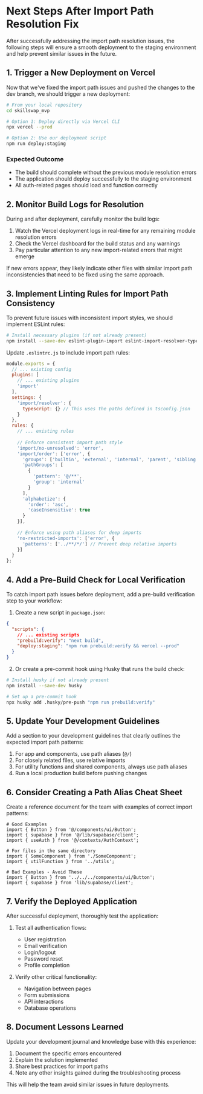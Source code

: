 # Next Steps After Import Path Resolution Fix

After successfully addressing the import path resolution issues, the following steps will ensure a smooth deployment to the staging environment and help prevent similar issues in the future.

## 1. Trigger a New Deployment on Vercel

Now that we've fixed the import path issues and pushed the changes to the dev branch, we should trigger a new deployment:

```bash
# From your local repository
cd skillswap_mvp

# Option 1: Deploy directly via Vercel CLI
npx vercel --prod

# Option 2: Use our deployment script
npm run deploy:staging
```

### Expected Outcome
- The build should complete without the previous module resolution errors
- The application should deploy successfully to the staging environment
- All auth-related pages should load and function correctly

## 2. Monitor Build Logs for Resolution

During and after deployment, carefully monitor the build logs:

1. Watch the Vercel deployment logs in real-time for any remaining module resolution errors
2. Check the Vercel dashboard for the build status and any warnings
3. Pay particular attention to any new import-related errors that might emerge

If new errors appear, they likely indicate other files with similar import path inconsistencies that need to be fixed using the same approach.

## 3. Implement Linting Rules for Import Path Consistency

To prevent future issues with inconsistent import styles, we should implement ESLint rules:

```bash
# Install necessary plugins (if not already present)
npm install --save-dev eslint-plugin-import eslint-import-resolver-typescript
```

Update `.eslintrc.js` to include import path rules:

```javascript
module.exports = {
  // ... existing config
  plugins: [
    // ... existing plugins
    'import'
  ],
  settings: {
    'import/resolver': {
      typescript: {} // This uses the paths defined in tsconfig.json
    }
  },
  rules: {
    // ... existing rules
    
    // Enforce consistent import path style
    'import/no-unresolved': 'error',
    'import/order': ['error', {
      'groups': ['builtin', 'external', 'internal', 'parent', 'sibling', 'index'],
      'pathGroups': [
        {
          'pattern': '@/**',
          'group': 'internal'
        }
      ],
      'alphabetize': {
        'order': 'asc',
        'caseInsensitive': true
      }
    }],
    
    // Enforce using path aliases for deep imports
    'no-restricted-imports': ['error', {
      'patterns': ['../**/*/'] // Prevent deep relative imports
    }]
  }
};
```

## 4. Add a Pre-Build Check for Local Verification

To catch import path issues before deployment, add a pre-build verification step to your workflow:

1. Create a new script in `package.json`:

```json
{
  "scripts": {
    // ... existing scripts
    "prebuild:verify": "next build",
    "deploy:staging": "npm run prebuild:verify && vercel --prod"
  }
}
```

2. Or create a pre-commit hook using Husky that runs the build check:

```bash
# Install husky if not already present
npm install --save-dev husky

# Set up a pre-commit hook
npx husky add .husky/pre-push "npm run prebuild:verify"
```

## 5. Update Your Development Guidelines

Add a section to your development guidelines that clearly outlines the expected import path patterns:

1. For app and components, use path aliases (`@/`) 
2. For closely related files, use relative imports
3. For utility functions and shared components, always use path aliases
4. Run a local production build before pushing changes

## 6. Consider Creating a Path Alias Cheat Sheet

Create a reference document for the team with examples of correct import patterns:

```
# Good Examples
import { Button } from '@/components/ui/Button';
import { supabase } from '@/lib/supabase/client';
import { useAuth } from '@/contexts/AuthContext';

# For files in the same directory
import { SomeComponent } from './SomeComponent';
import { utilFunction } from '../utils';

# Bad Examples - Avoid These
import { Button } from '../../../components/ui/Button';
import { supabase } from 'lib/supabase/client';
```

## 7. Verify the Deployed Application

After successful deployment, thoroughly test the application:

1. Test all authentication flows:
   - User registration
   - Email verification
   - Login/logout
   - Password reset
   - Profile completion

2. Verify other critical functionality:
   - Navigation between pages
   - Form submissions
   - API interactions
   - Database operations

## 8. Document Lessons Learned

Update your development journal and knowledge base with this experience:

1. Document the specific errors encountered
2. Explain the solution implemented
3. Share best practices for import paths
4. Note any other insights gained during the troubleshooting process

This will help the team avoid similar issues in future deployments.
